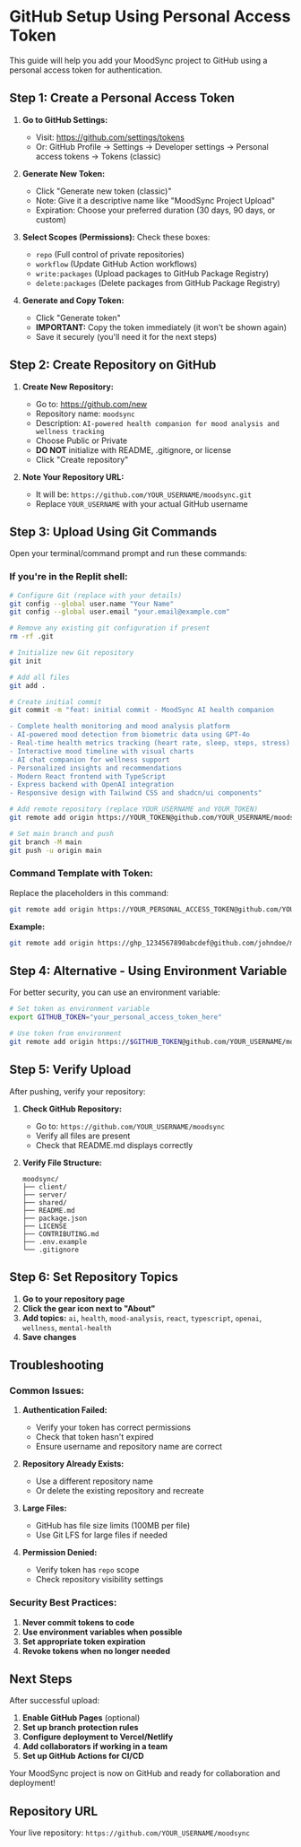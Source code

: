 # GitHub Setup Using Personal Access Token

This guide will help you add your MoodSync project to GitHub using a personal access token for authentication.

## Step 1: Create a Personal Access Token

1. **Go to GitHub Settings:**
   - Visit: https://github.com/settings/tokens
   - Or: GitHub Profile → Settings → Developer settings → Personal access tokens → Tokens (classic)

2. **Generate New Token:**
   - Click "Generate new token (classic)"
   - Note: Give it a descriptive name like "MoodSync Project Upload"
   - Expiration: Choose your preferred duration (30 days, 90 days, or custom)

3. **Select Scopes (Permissions):**
   Check these boxes:
   - `repo` (Full control of private repositories)
   - `workflow` (Update GitHub Action workflows)
   - `write:packages` (Upload packages to GitHub Package Registry)
   - `delete:packages` (Delete packages from GitHub Package Registry)

4. **Generate and Copy Token:**
   - Click "Generate token"
   - **IMPORTANT:** Copy the token immediately (it won't be shown again)
   - Save it securely (you'll need it for the next steps)

## Step 2: Create Repository on GitHub

1. **Create New Repository:**
   - Go to: https://github.com/new
   - Repository name: `moodsync`
   - Description: `AI-powered health companion for mood analysis and wellness tracking`
   - Choose Public or Private
   - **DO NOT** initialize with README, .gitignore, or license
   - Click "Create repository"

2. **Note Your Repository URL:**
   - It will be: `https://github.com/YOUR_USERNAME/moodsync.git`
   - Replace `YOUR_USERNAME` with your actual GitHub username

## Step 3: Upload Using Git Commands

Open your terminal/command prompt and run these commands:

### If you're in the Replit shell:

```bash
# Configure Git (replace with your details)
git config --global user.name "Your Name"
git config --global user.email "your.email@example.com"

# Remove any existing git configuration if present
rm -rf .git

# Initialize new Git repository
git init

# Add all files
git add .

# Create initial commit
git commit -m "feat: initial commit - MoodSync AI health companion

- Complete health monitoring and mood analysis platform
- AI-powered mood detection from biometric data using GPT-4o
- Real-time health metrics tracking (heart rate, sleep, steps, stress)
- Interactive mood timeline with visual charts
- AI chat companion for wellness support
- Personalized insights and recommendations
- Modern React frontend with TypeScript
- Express backend with OpenAI integration
- Responsive design with Tailwind CSS and shadcn/ui components"

# Add remote repository (replace YOUR_USERNAME and YOUR_TOKEN)
git remote add origin https://YOUR_TOKEN@github.com/YOUR_USERNAME/moodsync.git

# Set main branch and push
git branch -M main
git push -u origin main
```

### Command Template with Token:

Replace the placeholders in this command:
```bash
git remote add origin https://YOUR_PERSONAL_ACCESS_TOKEN@github.com/YOUR_USERNAME/moodsync.git
```

**Example:**
```bash
git remote add origin https://ghp_1234567890abcdef@github.com/johndoe/moodsync.git
```

## Step 4: Alternative - Using Environment Variable

For better security, you can use an environment variable:

```bash
# Set token as environment variable
export GITHUB_TOKEN="your_personal_access_token_here"

# Use token from environment
git remote add origin https://$GITHUB_TOKEN@github.com/YOUR_USERNAME/moodsync.git
```

## Step 5: Verify Upload

After pushing, verify your repository:

1. **Check GitHub Repository:**
   - Go to: `https://github.com/YOUR_USERNAME/moodsync`
   - Verify all files are present
   - Check that README.md displays correctly

2. **Verify File Structure:**
   ```
   moodsync/
   ├── client/
   ├── server/
   ├── shared/
   ├── README.md
   ├── package.json
   ├── LICENSE
   ├── CONTRIBUTING.md
   ├── .env.example
   └── .gitignore
   ```

## Step 6: Set Repository Topics

1. **Go to your repository page**
2. **Click the gear icon next to "About"**
3. **Add topics:** `ai`, `health`, `mood-analysis`, `react`, `typescript`, `openai`, `wellness`, `mental-health`
4. **Save changes**

## Troubleshooting

### Common Issues:

1. **Authentication Failed:**
   - Verify your token has correct permissions
   - Check that token hasn't expired
   - Ensure username and repository name are correct

2. **Repository Already Exists:**
   - Use a different repository name
   - Or delete the existing repository and recreate

3. **Large Files:**
   - GitHub has file size limits (100MB per file)
   - Use Git LFS for large files if needed

4. **Permission Denied:**
   - Verify token has `repo` scope
   - Check repository visibility settings

### Security Best Practices:

1. **Never commit tokens to code**
2. **Use environment variables when possible**
3. **Set appropriate token expiration**
4. **Revoke tokens when no longer needed**

## Next Steps

After successful upload:

1. **Enable GitHub Pages** (optional)
2. **Set up branch protection rules**
3. **Configure deployment to Vercel/Netlify**
4. **Add collaborators if working in a team**
5. **Set up GitHub Actions for CI/CD**

Your MoodSync project is now on GitHub and ready for collaboration and deployment!

## Repository URL
Your live repository: `https://github.com/YOUR_USERNAME/moodsync`